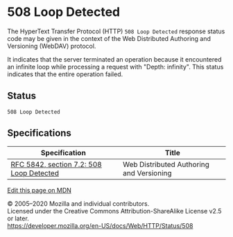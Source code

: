 508 Loop Detected
=================

The HyperText Transfer Protocol (HTTP) `508 Loop Detected` response status code may be given in the context of the Web Distributed Authoring and Versioning (WebDAV) protocol.

It indicates that the server terminated an operation because it encountered an infinite loop while processing a request with "Depth: infinity". This status indicates that the entire operation failed.

Status
------

    508 Loop Detected

Specifications
--------------

<table><thead><tr class="header"><th>Specification</th><th>Title</th></tr></thead><tbody><tr class="odd"><td><a href="https://tools.ietf.org/html/rfc5842#section-7.2">RFC 5842, section 7.2: 508 Loop Detected</a></td><td>Web Distributed Authoring and Versioning</td></tr></tbody></table>

<a href="https://developer.mozilla.org/en-US/docs/Web/HTTP/Status/508$edit" class="_attribution-link">Edit this page on MDN</a>

© 2005–2020 Mozilla and individual contributors.  
Licensed under the Creative Commons Attribution-ShareAlike License v2.5 or later.  
<a href="https://developer.mozilla.org/en-US/docs/Web/HTTP/Status/508" class="_attribution-link">https://developer.mozilla.org/en-US/docs/Web/HTTP/Status/508</a>
